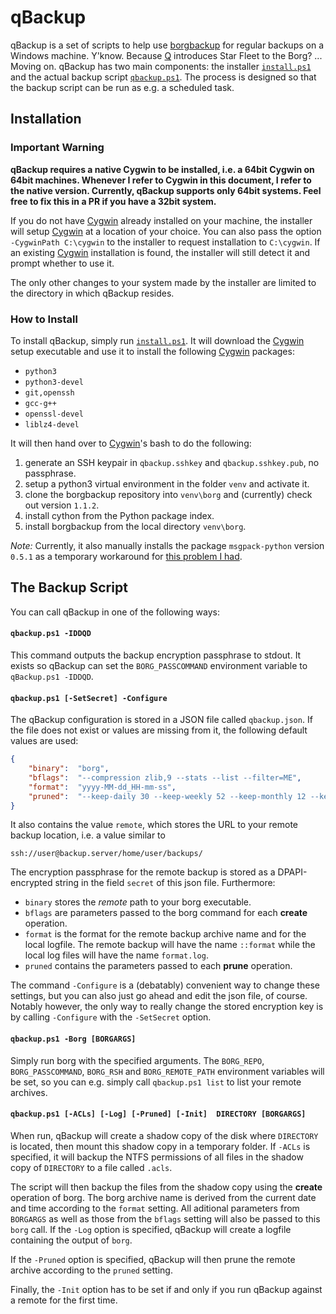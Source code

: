 # qBackup

qBackup is a set of scripts to help use [borgbackup] for regular backups on a Windows machine. Y'know. Because [Q] introduces Star Fleet to the Borg? ... Moving on. qBackup has two main components: the installer [`install.ps1`](install.ps1) and the actual backup script [`qbackup.ps1`](qbackup.ps1). The process is designed so that the backup script can be run as e.g. a scheduled task.

## Installation

### Important Warning 
**qBackup requires a native Cygwin to be installed, i.e. a 64bit Cygwin on 64bit machines. Whenever I refer to Cygwin in this document, I refer to the native version. Currently, qBackup supports only 64bit systems. Feel free to fix this in a PR if you have a 32bit system.**

If you do not have [Cygwin] already installed on your machine, the installer will setup [Cygwin] at a location of your choice. You can also pass the option `-CygwinPath C:\cygwin` to the installer to request installation to `C:\cygwin`. If an existing [Cygwin] installation is found, the installer will still detect it and prompt whether to use it. 

The only other changes to your system made by the installer are limited to the directory in which qBackup resides.

### How to Install
To install qBackup, simply run [`install.ps1`](install.ps1). It will download the [Cygwin] setup executable and use it to install the following [Cygwin] packages:

  - `python3`
  - `python3-devel`
  - `git,openssh`
  - `gcc-g++`
  - `openssl-devel`
  - `liblz4-devel`

It will then hand over to [Cygwin]'s bash to do the following:

  1. generate an SSH keypair in `qbackup.sshkey` and `qbackup.sshkey.pub`, no passphrase.
  2. setup a python3 virtual environment in the folder `venv` and activate it.
  3. clone the borgbackup repository into `venv\borg` and (currently) check out version `1.1.2`.
  4. install cython from the Python package index.
  5. install borgbackup from the local directory `venv\borg`.

*Note:* Currently, it also manually installs the package `msgpack-python` version `0.5.1` as a temporary workaround for [this problem I had](https://github.com/borgbackup/borg/issues/3597).

## The Backup Script

You can call qBackup in one of the following ways:

#### `qbackup.ps1 -IDDQD` 
This command outputs the backup encryption passphrase to stdout. It exists so qBackup can set the `BORG_PASSCOMMAND` environment variable to `qBackup.ps1 -IDDQD`. 

#### `qbackup.ps1 [-SetSecret] -Configure` 
The qBackup configuration is stored in a JSON file called `qbackup.json`. If the file does not exist or values are missing from it, the following default values are used:
```json
{
    "binary":  "borg",
    "bflags":  "--compression zlib,9 --stats --list --filter=ME",
    "format":  "yyyy-MM-dd_HH-mm-ss",
    "pruned":  "--keep-daily 30 --keep-weekly 52 --keep-monthly 12 --keep-yearly 20"
}
```
It also contains the value `remote`, which stores the URL to your remote backup location, i.e. a value similar to
```
ssh://user@backup.server/home/user/backups/
```
The encryption passphrase for the remote backup is stored as a DPAPI-encrypted string in the field `secret` of this json file. Furthermore:
- `binary` stores the *remote* path to your borg executable.
- `bflags` are parameters passed to the borg command for each **create** operation.
- `format` is the format for the remote backup archive name and for the local logfile. The remote backup will have the name `::format` while the local log files will have the name `format.log`.
- `pruned` contains the parameters passed to each **prune** operation.

The command `-Configure` is a (debatably) convenient way to change these settings, but you can also just go ahead and edit the json file, of course. Notably however, the only way to really change the stored encryption key is by calling `-Configure` with the `-SetSecret` option.

#### `qbackup.ps1 -Borg [BORGARGS]` 

Simply run borg with the specified arguments. The `BORG_REPO`, `BORG_PASSCOMMAND`, `BORG_RSH` and `BORG_REMOTE_PATH` environment variables will be set, so you can e.g. simply call `qbackup.ps1 list` to list your remote archives.

#### `qbackup.ps1 [-ACLs] [-Log] [-Pruned] [-Init]  DIRECTORY [BORGARGS]`

When run, qBackup will create a shadow copy of the disk where `DIRECTORY` is located, then mount this shadow copy in a temporary folder. If `-ACLs` is specified, it will backup the NTFS permissions of all files in the shadow copy of `DIRECTORY` to a file called `.acls`. 

The script will then backup the files from the shadow copy using the **create** operation of borg. The borg archive name  is derived from the current date and time according to the `format` setting. All aditional parameters from `BORGARGS` as well as those from the `bflags` setting will also be passed to this `borg` call. If the `-Log` option is specified, qBackup will create a logfile containing the output of `borg`. 

If the `-Pruned` option is specified, qBackup will then prune the remote archive according to the `pruned` setting. 

Finally, the `-Init` option has to be set if and only if you run qBackup against a remote for the first time.


[borgbackup]: https://github.com/borgbackup
[Cygwin]: https://www.cygwin.com/
[Q]: https://en.wikipedia.org/wiki/Q_(Star_Trek)